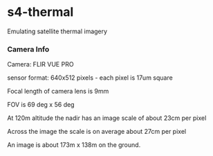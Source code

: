 # s4-thermal
Emulating satellite thermal imagery

### Camera Info

Camera: FLIR VUE PRO

sensor format: 640x512 pixels - each pixel is 17um square

Focal length of camera lens is 9mm

FOV is 69 deg x 56 deg

At 120m altitude the nadir has an image scale of about 23cm per pixel

Across the image the scale is on average about 27cm per pixel

An image is about 173m x 138m on the ground.
